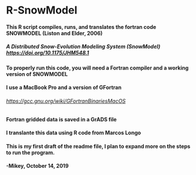# R-SnowModel

#### This R script compiles, runs, and translates the fortran code SNOWMODEL (Liston and Elder, 2006)

##### A Distributed Snow-Evolution Modeling System (SnowModel) https://doi.org/10.1175/JHM548.1

#### To properly run this code, you will need a Fortran compiler and a working version of SNOWMODEL
#### I use a MacBook Pro and a version of GFortran
###### https://gcc.gnu.org/wiki/GFortranBinariesMacOS

#### Fortran gridded data is saved in a GrADS file
#### I translante this data using R code from Marcos Longo

#### This is my first draft of the readme file, I plan to expand more on the steps to run the program.

#### -Mikey, October 14, 2019
